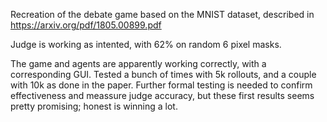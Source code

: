 

Recreation of the debate game based on the MNIST dataset, described in https://arxiv.org/pdf/1805.00899.pdf

Judge is working as intented, with 62% on random 6 pixel masks.

The game and agents are apparently working correctly, with a corresponding GUI. Tested a bunch of times with 5k rollouts, and a couple with 10k as done in the paper. Further formal testing is needed to confirm effectiveness and meassure judge accuracy, but these first results seems pretty promising; honest is winning a lot.